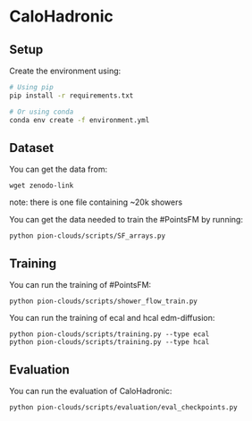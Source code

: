 # CaloHadronic

## Setup

Create the environment using:

```bash
# Using pip
pip install -r requirements.txt

# Or using conda
conda env create -f environment.yml
```
## Dataset 
You can get the data from: 
```
wget zenodo-link
```
note: there is one file containing ~20k showers 

You can get the data needed to train the #PointsFM by running:
```
python pion-clouds/scripts/SF_arrays.py
```

## Training
You can run the training of #PointsFM:
```
python pion-clouds/scripts/shower_flow_train.py
```

You can run the training of ecal and hcal edm-diffusion:
```
python pion-clouds/scripts/training.py --type ecal 
python pion-clouds/scripts/training.py --type hcal
```

## Evaluation
You can run the evaluation of CaloHadronic: 
```
python pion-clouds/scripts/evaluation/eval_checkpoints.py
```
